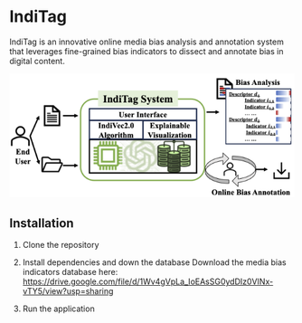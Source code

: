 # IndiTag

IndiTag is an innovative online media bias analysis and annotation system that leverages fine-grained bias indicators to dissect and annotate bias in digital content. 

![System Image](IndiTag/static/system_functionality.png)

## Installation

1. Clone the repository

2. Install dependencies and down the database
 Download the media bias indicators database here:
 https://drive.google.com/file/d/1Wv4gVpLa_IoEAsSG0ydDIz0VINx-vTY5/view?usp=sharing

3. Run the application

